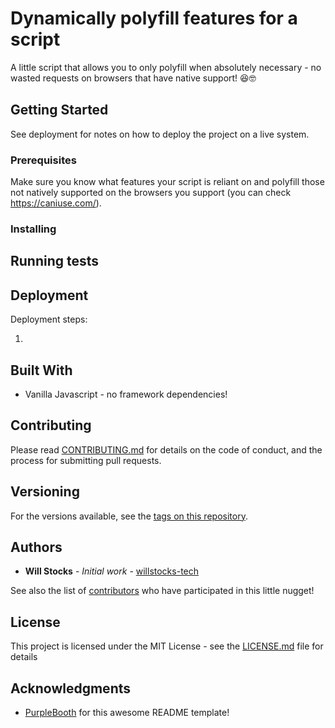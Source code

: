 # Dynamically polyfill features for a script

A little script that allows you to only polyfill when absolutely necessary - no wasted requests on browsers that have native support! 😆🤓

## Getting Started

See deployment for notes on how to deploy the project on a live system.

### Prerequisites

Make sure you know what features your script is reliant on and polyfill those not natively supported on the browsers you support (you can check https://caniuse.com/).

### Installing


## Running tests


## Deployment

Deployment steps:

1.

## Built With

* Vanilla Javascript - no framework dependencies!

## Contributing

Please read [CONTRIBUTING.md](https://gist.github.com/PurpleBooth/b24679402957c63ec426) for details on the code of conduct, and the process for submitting pull requests.

## Versioning

For the versions available, see the [tags on this repository](https://github.com/willstocks-tech/dynamically-polyfill-features-for-a-script/tags). 

## Authors

* **Will Stocks** - *Initial work* - [willstocks-tech](https://github.com/willstocks-tech)

See also the list of [contributors](https://github.com/willstocks-tech/dynamically-polyfill-features-for-a-script/contributors) who have participated in this little nugget!

## License

This project is licensed under the MIT License - see the [LICENSE.md](https://github.com/willstocks-tech/dynamically-polyfill-features-for-a-script/LICENSE.md) file for details

## Acknowledgments

* [PurpleBooth](https://gist.github.com/PurpleBooth) for this awesome README template!

